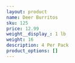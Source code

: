 ```yaml
---
layout: product
name: Deer Burritos
sku: 125
price: 12.99
weight__display_: 1 lb
weight: 16
description: 4﻿ Per Pack
product_options: []
---
```

